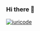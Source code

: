 ### Hi there 👋
[![iuricode](https://github-readme-stats.vercel.app/api/top-langs/?username=g-zato&hide=html&layout=compact&theme=default)](https://github.com/anuraghazra/github-readme-stats)
